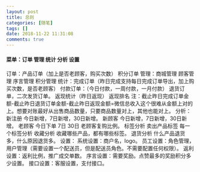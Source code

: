 ```yaml
---
layout: post
title: 总则
categories: [随笔]
tags: []
date: 2018-11-22 11:31:08
comments: true
---
```


#### 菜单：订单  管理  统计  分析  设置

订单：产品订单（加上是否老顾客，购买次数）  积分订单
管理：商城管理  顾客管理  序言管理  积分管理
统计：完成订单（昨日完成支持每日完成订单导出，加上购买次数，是否老顾客） 付款订单：（今日付款，一周付款，一月付款）
退货订单，二次发货订单。
返现统计（昨日返现） 返现排名  注：截止昨日完成订单金额-截止昨日退货订单金额-截止昨日返现金额=微信总收入这个很难从金额上对的上。想要对账最好从出售商品数量，只要商品数量对上，其他也能对上。
分析：
新注册 今日新增，7日新增，30日新增。
新顾客 今日新增，7日新增，30日新增。
老顾客 今日下单 7日 30日  老顾客复购比例。
标签分析 卖出产品标签 每一个标签分析 
收藏分析 收藏哪些产品，都有哪些标签。
退货分析 什么产品退货多，什么原因退货多。
设置： 
系统设置：商户名，logo。
员工设置：角色管理，用户管理（需要设置一个配送员，但是配送员角色。不需要配置任何权限）。
返利设置：返利比例，推广成交单数。
序言设置：需要奖励。点赞最多的奖励积分多少设置。
接口设置：客服设置，支付接口。


